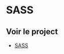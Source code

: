 # SASS

## Voir le project

- <a href="https://mathisvkg.github.io/SASS/SASS.html" target="_blank">SASS</a>
